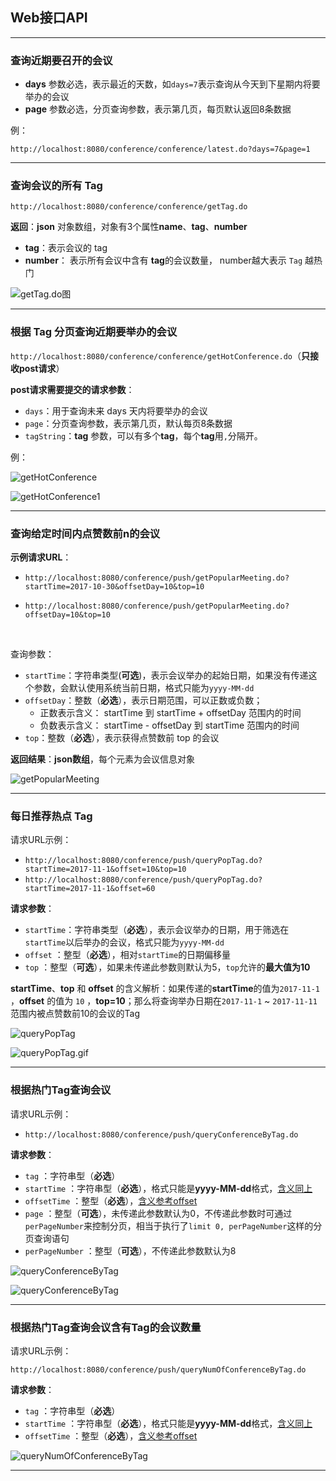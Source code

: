## Web接口API

-----

###  查询近期要召开的会议

+ **days** 参数必选，表示最近的天数，如`days=7`表示查询从今天到下星期内将要举办的会议
+ **page** 参数必选，分页查询参数，表示第几页，每页默认返回8条数据

例：

`http://localhost:8080/conference/conference/latest.do?days=7&page=1`

-----

### 查询会议的所有 Tag

`http://localhost:8080/conference/conference/getTag.do`

**返回**：**json** 对象数组，对象有3个属性**name**、**tag**、**number**

+ **tag**：表示会议的 tag
+ **number**： 表示所有会议中含有 **tag**的会议数量， number越大表示 `Tag` 越热门

![getTag.do图](https://github.com/HurricanGod/conference/blob/master/img/getTag.png)



----

### 根据 Tag 分页查询近期要举办的会议

`http://localhost:8080/conference/conference/getHotConference.do`（**只接收post请求**）

**post请求需要提交的请求参数**：

+ `days`：用于查询未来 days 天内将要举办的会议
+ `page`：分页查询参数，表示第几页，默认每页8条数据
+ `tagString`：**tag** 参数，可以有多个**tag**，每个**tag**用`,`分隔开。

例：

![getHotConference](https://github.com/HurricanGod/conference/blob/master/img/getHotConference.png)

![getHotConference1](https://github.com/HurricanGod/conference/blob/master/img/getHotConference1.png)



------

### 查询给定时间内点赞数前n的会议



**示例请求URL**：

+ `http://localhost:8080/conference/push/getPopularMeeting.do?startTime=2017-10-30&offsetDay=10&top=10`

+ `http://localhost:8080/conference/push/getPopularMeeting.do?offsetDay=10&top=10`

  ​

查询参数：

+ `startTime`：字符串类型(**可选**)，表示会议举办的起始日期，如果没有传递这个参数，会默认使用系统当前日期，格式只能为`yyyy-MM-dd`
+ `offsetDay`：整数（**必选**），表示日期范围，可以正数或负数；
  + 正数表示含义： startTime 到 startTime + offsetDay 范围内的时间
  + 负数表示含义： startTime - offsetDay 到 startTime 范围内的时间
+ `top`：整数（**必选**），表示获得点赞数前 top 的会议



**返回结果**：**json数组**，每个元素为会议信息对象

![getPopularMeeting](https://github.com/HurricanGod/conference/blob/master/img/getPopularMeeting.png)



-----

### 每日推荐热点 Tag



请求URL示例：

+ `http://localhost:8080/conference/push/queryPopTag.do?startTime=2017-11-1&offset=10&top=10`
+ `http://localhost:8080/conference/push/queryPopTag.do?startTime=2017-11-1&offset=60`

**请求参数**：

+ `startTime`：<a name="startTime">字符串类型（**必选**），表示会议举办的日期，用于筛选在`startTime`以后举办的会议，格式只能为`yyyy-MM-dd`</a>
+ `offset` ：<a name="offset">整型（**必选**），相对`startTime`的日期偏移量</a>
+ `top` ：整型（**可选**），如果未传递此参数则默认为5，`top`允许的**最大值为10**



**startTime**、**top** 和 **offset**  的含义解析：如果传递的**startTime**的值为`2017-11-1` ，**offset** 的值为 `10` ，**top=10**；那么将查询举办日期在`2017-11-1` ~ `2017-11-11`范围内被点赞数前10的会议的Tag

![queryPopTag](https://github.com/HurricanGod/conference/blob/master/img/queryPopTag.png)

![queryPopTag.gif](https://github.com/HurricanGod/conference/blob/master/img/queryPopTag1.gif)



----

### 根据热门Tag查询会议

请求URL示例：

+ `http://localhost:8080/conference/push/queryConferenceByTag.do`



**请求参数**：

+ `tag` ：字符串型（**必选**）
+ `startTime` ：字符串型（**必选**），格式只能是**yyyy-MM-dd**格式，<a href="#startTime">含义同上</a>
+ `offsetTime` ：整型（**必选**），<a href="#offset">含义参考offset</a>
+ `page` ：整型（**可选**），未传递此参数默认为0，不传递此参数时可通过`perPageNumber`来控制分页，相当于执行了`limit 0, perPageNumber`这样的分页查询语句
+ `perPageNumber` ：整型（**可选**），不传递此参数默认为8

![queryConferenceByTag](https://github.com/HurricanGod/conference/blob/master/img/queryConferenceByTag.gif)

![queryConferenceByTag](https://github.com/HurricanGod/conference/blob/master/img/queryConferenceByTag1.gif)

-----

###  根据热门Tag查询会议含有Tag的会议数量

请求URL示例：

`http://localhost:8080/conference/push/queryNumOfConferenceByTag.do`



**请求参数**：

- `tag` ：字符串型（**必选**）
- `startTime` ：字符串型（**必选**），格式只能是**yyyy-MM-dd**格式，<a href="#startTime">含义同上</a>
- `offsetTime` ：整型（**必选**），<a href="#offset">含义参考offset</a>

![queryNumOfConferenceByTag](https://github.com/HurricanGod/conference/blob/master/img/queryNumOfConferenceByTag.gif)



-----



